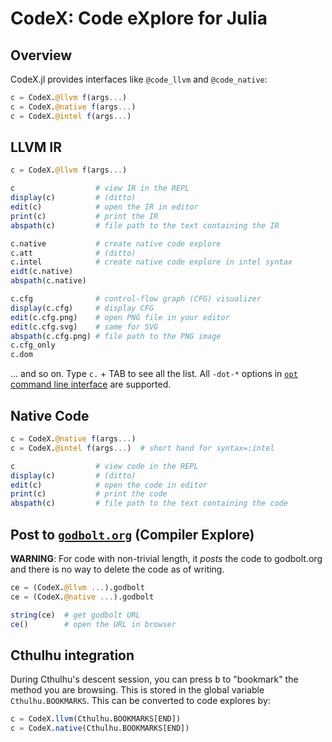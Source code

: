 # CodeX: Code eXplore for Julia

## Overview

CodeX.jl provides interfaces like `@code_llvm` and `@code_native`:

```julia
c = CodeX.@llvm f(args...)
c = CodeX.@native f(args...)
c = CodeX.@intel f(args...)
```

## LLVM IR

```julia
c = CodeX.@llvm f(args...)

c                  # view IR in the REPL
display(c)         # (ditto)
edit(c)            # open the IR in editor
print(c)           # print the IR
abspath(c)         # file path to the text containing the IR

c.native           # create native code explore
c.att              # (ditto)
c.intel            # create native code explore in intel syntax
eidt(c.native)
abspath(c.native)

c.cfg              # control-flow graph (CFG) visualizer
display(c.cfg)     # display CFG
edit(c.cfg.png)    # open PNG file in your editor
edit(c.cfg.svg)    # same for SVG
abspath(c.cfg.png) # file path to the PNG image
c.cfg_only
c.dom
```

... and so on.  Type `c.` + TAB to see all the list.  All `-dot-*`
options in
[`opt` command line interface](https://llvm.org/docs/Passes.html) are
supported.

## Native Code

```julia
c = CodeX.@native f(args...)
c = CodeX.@intel f(args...)  # short hand for syntax=:intel

c                  # view code in the REPL
display(c)         # (ditto)
edit(c)            # open the code in editor
print(c)           # print the code
abspath(c)         # file path to the text containing the code
```

## Post to [`godbolt.org`](https://godbolt.org/) (Compiler Explore)

**WARNING**: For code with non-trivial length, it *posts* the code to
godbolt.org and there is no way to delete the code as of writing.

```julia
ce = (CodeX.@llvm ...).godbolt
ce = (CodeX.@native ...).godbolt

string(ce)  # get godbolt URL
ce()        # open the URL in browser
```

## Cthulhu integration

During Cthulhu's descent session, you can press <kbd>b</kbd> to
"bookmark" the method you are browsing.  This is stored in the global
variable `Cthulhu.BOOKMARKS`.  This can be converted to code explores
by:

```julia
c = CodeX.llvm(Cthulhu.BOOKMARKS[END])
c = CodeX.native(Cthulhu.BOOKMARKS[END])
```
